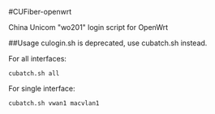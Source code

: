 #CUFiber-openwrt
 
China Unicom "wo201" login script for OpenWrt

##Usage
culogin.sh is deprecated, use cubatch.sh instead.

For all interfaces:
```
cubatch.sh all
```
For single interface:
```
cubatch.sh vwan1 macvlan1
```
